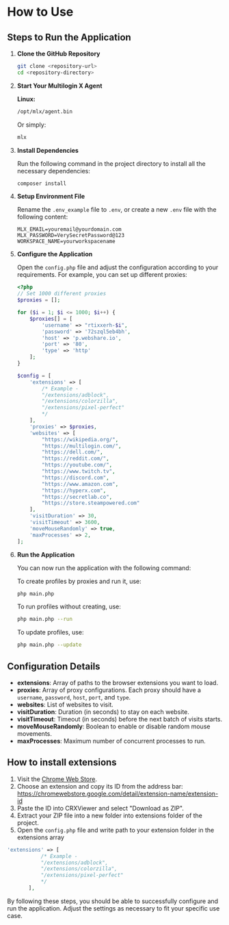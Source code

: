 # How to Use

## Steps to Run the Application

1. **Clone the GitHub Repository**

   ```bash
   git clone <repository-url>
   cd <repository-directory>
   ```

2. **Start Your Multilogin X Agent**

   **Linux:**
   ```bash
   /opt/mlx/agent.bin
   ```
   Or simply:
   ```bash
   mlx
   ```

3. **Install Dependencies**

   Run the following command in the project directory to install all the necessary dependencies:
   ```bash
   composer install
   ```

4. **Setup Environment File**

   Rename the `.env_example` file to `.env`, or create a new `.env` file with the following content:
   ```env
   MLX_EMAIL=youremail@yourdomain.com
   MLX_PASSWORD=VerySecretPassword@123
   WORKSPACE_NAME=yourworkspacename
   ```

5. **Configure the Application**

   Open the `config.php` file and adjust the configuration according to your requirements. For example, you can set up different proxies:

   ```php
   <?php
   // Set 1000 different proxies
   $proxies = [];

   for ($i = 1; $i <= 1000; $i++) {
       $proxies[] = [
           'username' => "rtixxerh-$i",
           'password' => '72szql5eb4bh',
           'host' => 'p.webshare.io',
           'port' => '80',
           'type' => 'http'
       ];
   }

   $config = [
       'extensions' => [
           /* Example - 
           "/extensions/adblock",
           "/extensions/colorzilla",
           "/extensions/pixel-perfect" 
           */
       ],
       'proxies' => $proxies,
       'websites' => [
           "https://wikipedia.org/",
           "https://multilogin.com/",
           "https://dell.com/",
           "https://reddit.com/",
           "https://youtube.com/",
           "https://www.twitch.tv",
           "https://discord.com",
           "https://www.amazon.com",
           "https://hyperx.com",
           "https://secretlab.co",
           "https://store.steampowered.com"
       ],
       'visitDuration' => 30,
       'visitTimeout' => 3600,
       'moveMouseRandomly' => true,
       'maxProcesses' => 2,
   ];
   ```

6. **Run the Application**

   You can now run the application with the following command:

   To create profiles by proxies and run it, use:

   ```bash
   php main.php
   ```

   To run profiles without creating, use:

   ```bash
   php main.php --run
   ```

   To update profiles, use:

   ```bash
   php main.php --update
   ```

## Configuration Details

- **extensions**: Array of paths to the browser extensions you want to load.
- **proxies**: Array of proxy configurations. Each proxy should have a `username`, `password`, `host`, `port`, and `type`.
- **websites**: List of websites to visit.
- **visitDuration**: Duration (in seconds) to stay on each website.
- **visitTimeout**: Timeout (in seconds) before the next batch of visits starts.
- **moveMouseRandomly**: Boolean to enable or disable random mouse movements.
- **maxProcesses**: Maximum number of concurrent processes to run.

## How to install extensions

1. Visit the [Chrome Web Store](https://chromewebstore.google.com/?hl=en-GB).
2. Choose an extension and copy its ID from the address bar: https://chromewebstore.google.com/detail/extension-name/extension-id
3. Paste the ID into CRXViewer and select "Download as ZIP".
4. Extract your ZIP file into a new folder into extensions folder of the project. 
5. Open the `config.php` file and write path to your extension folder in the extensions array

```php
'extensions' => [
           /* Example - 
           "/extensions/adblock",
           "/extensions/colorzilla",
           "/extensions/pixel-perfect" 
           */
       ],
```

By following these steps, you should be able to successfully configure and run the application. Adjust the settings as necessary to fit your specific use case.
